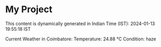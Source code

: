 # My Project

This content is dynamically generated in Indian Time (IST): 2024-01-13 19:55:18 IST


Current Weather in Coimbatore:
Temperature: 24.88 °C
Condition: haze

